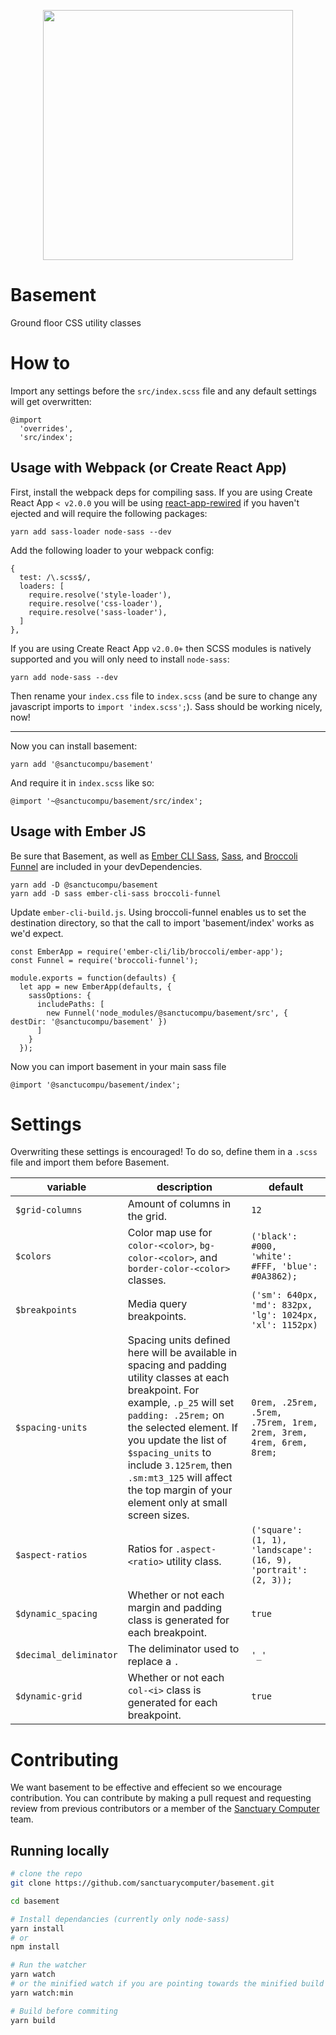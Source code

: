 <p align="center">
  <img src="basement_logo.svg" width="400"/>
</p>

# Basement
Ground floor CSS utility classes

# How to
Import any settings before the `src/index.scss` file and any default settings will get overwritten:
```
@import
  'overrides',
  'src/index';
```

## Usage with Webpack (or Create React App)

First, install the webpack deps for compiling sass. If you are using Create React App `< v2.0.0` you will be using [react-app-rewired](https://github.com/timarney/react-app-rewired) if you haven't ejected and will require the following packages:

```
yarn add sass-loader node-sass --dev
```

Add the following loader to your webpack config:

```
{
  test: /\.scss$/,
  loaders: [
    require.resolve('style-loader'),
    require.resolve('css-loader'),
    require.resolve('sass-loader'),
  ]
},
```

If you are using Create React App `v2.0.0+` then SCSS modules is natively supported and you will only need to install `node-sass`:

```
yarn add node-sass --dev
```


Then rename your `index.css` file to `index.scss` (and be sure to change any javascript imports to `import 'index.scss';`). Sass should be working nicely, now!

---

Now you can install basement:

```
yarn add '@sanctucompu/basement'
```

And require it in `index.scss` like so:

```
@import '~@sanctucompu/basement/src/index';
```


## Usage with Ember JS

Be sure that Basement, as well as [Ember CLI Sass](https://github.com/aexmachina/ember-cli-sass), [Sass](https://www.npmjs.com/package/sass), and [Broccoli Funnel](https://github.com/broccolijs/broccoli-funnel) are included in your devDependencies.
```
yarn add -D @sanctucompu/basement
yarn add -D sass ember-cli-sass broccoli-funnel
```

Update `ember-cli-build.js`. Using broccoli-funnel enables us to set the destination directory, so that the call to import 'basement/index' works as we'd expect.
```
const EmberApp = require('ember-cli/lib/broccoli/ember-app');
const Funnel = require('broccoli-funnel');

module.exports = function(defaults) {
  let app = new EmberApp(defaults, {
    sassOptions: {
      includePaths: [
        new Funnel('node_modules/@sanctucompu/basement/src', { destDir: '@sanctucompu/basement' })
      ]
    }
  });
```

Now you can import basement in your main sass file
```
@import '@sanctucompu/basement/index';
```



# Settings

Overwriting these settings is encouraged! To do so, define them in a `.scss` file and import them before Basement.

| variable               | description                                                                                                                                                                                                                                                                                                                                   | default                                                            |
| ---------------------- | --------------------------------------------------------------------------------------------------------------------------------------------------------------------------------------------------------------------------------------------------------------------------------------------------------------------------------------------- | ------------------------------------------------------------------ |
| `$grid-columns`        | Amount of columns in the grid.                                                                                                                                                                                                                                                                                                                | `12`                                                               |
| `$colors`              | Color map use for `color-<color>`, `bg-color-<color>`, and `border-color-<color>` classes.                                                                                                                                                                                                                                                    | `('black': #000, 'white': #FFF, 'blue': #0A3862);`                 |
| `$breakpoints`         | Media query breakpoints.                                                                                                                                                                                                                                                                                                                      | `('sm': 640px, 'md': 832px, 'lg': 1024px, 'xl': 1152px)`           |
| `$spacing-units`       | Spacing units defined here will be available in spacing and padding utility classes at each breakpoint. For example, `.p_25` will set `padding: .25rem;` on the selected element. If you update the list of `$spacing_units` to include `3.125rem`, then `.sm:mt3_125` will affect the top margin of your element only at small screen sizes. | `0rem, .25rem, .5rem, .75rem, 1rem, 2rem, 3rem, 4rem, 6rem, 8rem;` |
| `$aspect-ratios`       | Ratios for `.aspect-<ratio>` utility class.                                                                                                                                                                                                                                                                                                   | `('square': (1, 1), 'landscape': (16, 9), 'portrait': (2, 3));`    |
| `$dynamic_spacing`     | Whether or not each margin and padding class is generated for each breakpoint.                                                                                                                                                                                                                                                                | `true`                                                             |
| `$decimal_deliminator` | The deliminator used to replace a `.`                                                                                                                                                                                                                                                                                                         | `'_'`                                                              |
| `$dynamic-grid`        | Whether or not each `col-<i>` class is generated for each breakpoint.                                                                                                                                                                                                                                                                         | `true`                                                             |

# Contributing

We want basement to be effective and effecient so we encourage contribution. You can contribute by making a pull request and requesting review from previous contributors or a member of the [Sanctuary Computer](https://github.com/sanctuarycomputer) team.

## Running locally

```bash
# clone the repo
git clone https://github.com/sanctuarycomputer/basement.git

cd basement

# Install dependancies (currently only node-sass)
yarn install
# or
npm install

# Run the watcher
yarn watch
# or the minified watch if you are pointing towards the minified build (dist/basement.min.css)
yarn watch:min

# Build before commiting
yarn build
```
